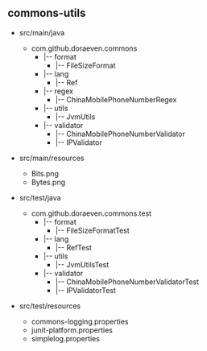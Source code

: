 ## commons-utils

+ src/main/java
    + com.github.doraeven.commons
      + |-- format
        - |-- FileSizeFormat
      + |-- lang
        - |-- Ref
      + |-- regex
        - |-- ChinaMobilePhoneNumberRegex
      + |-- utils
        - |-- JvmUtils
      + |-- validator
        - |-- ChinaMobilePhoneNumberValidator
        - |-- IPValidator


+ src/main/resources
    - Bits.png
    - Bytes.png

+ src/test/java
    + com.github.doraeven.commons.test
      + |-- format
        - |-- FileSizeFormatTest
      + |-- lang
        - |-- RefTest
      + |-- utils
        - |-- JvmUtilsTest
      + |-- validator
        - |-- ChinaMobilePhoneNumberValidatorTest
        - |-- IPValidatorTest


+ src/test/resources
    - commons-logging.properties
    - junit-platform.properties
    - simplelog.properties
    
